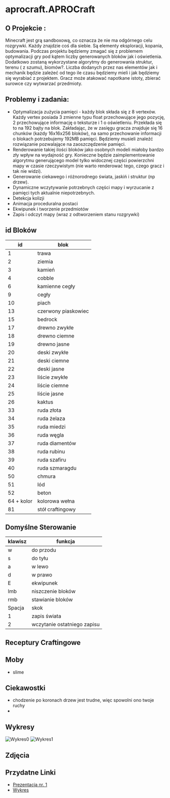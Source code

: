 # aprocraft.APROCraft

## O Projekcie : 
Minecraft jest grą sandboxową, co oznacza że nie ma odgórnego celu rozgrywki. Każdy znajdzie coś dla siebie. Są elementy eksploracji, kopania, budowania.
Podczas projektu będziemy zmagać się z problemem optymalizacji gry pod kątem liczby generowanych bloków jak i oświetlenia. Dodatkowo zostaną wykorzystane algorytmy do generowania struktur, terenu ( z szumu), biomów?.
Liczba dodanych przez nas elementów jak i mechanik będzie zależeć od tego ile czasu będziemy mieli i jak będziemy się wyrabiać z projektem.
Gracz może atakować napotkane istoty, zbierać surowce czy wytwarzać przedmioty.

## Problemy i zadania:
* Optymalizacja zużycia pamięci - każdy blok składa się z 8 vertexów. Każdy vertex posiada 3 zmienne typu float przechowujące jego pozycję, 2 przechowujące informację o teksturze i 1 o oświetleniu. Przekłada się to na 192 bajty na blok. Zakładając, że w zasięgu gracza znajduje się 16 chunków (każdy 16x16x256 bloków), na samo przechowanie informacji o blokach potrzebujemy 192MB pamięci. Będziemy musieli znaleźć rozwiązanie pozwalające na zaoszczędzenie pamięci.
* Renderowanie takiej ilości bloków jako osobnych modeli miałoby bardzo zły wpływ na wydajność gry. Konieczne będzie zaimplementowanie algorytmu generującego model tylko widocznej części powierzchni mapy w czasie rzeczywistym (nie warto renderować tego, czego gracz i tak nie widzi).
* Generowanie ciekawego i różnorodnego świata, jaskiń i struktur (np drzew).
* Dynamiczne wczytywanie potrzebnych części mapy i wyrzucanie z pamięci tych aktualnie niepotrzebnych.
* Detekcja kolizji
* Animacja proceduralna postaci
* Ekwipunek i tworzenie przedmiotów
* Zapis i odczyt mapy (wraz z odtworzeniem stanu rozgrywki)

## id Bloków

| id         | blok                |
|------------|---------------------|
| 1          | trawa               |
| 2          | ziemia              |
| 3          | kamień              |
| 4          | cobble              |
| 6          | kamienne cegły      |
| 9          | cegły               |
| 10         | piach               |
| 13         | czerwony piaskowiec |
| 15         | bedrock             |
| 17         | drewno zwykłe       |
| 18         | drewno ciemne       |
| 19         | drewno jasne        |
| 20         | deski zwykłe        |
| 21         | deski ciemne        |
| 22         | deski jasne         |
| 23         | liście zwykłe       |
| 24         | liście ciemne       |
| 25         | liście jasne        |
| 26         | kaktus              |
| 33         | ruda złota          |
| 34         | ruda żelaza         |
| 35         | ruda miedzi         |
| 36         | ruda węgla          |
| 37         | ruda diamentów      |
| 38         | ruda rubinu         |
| 39         | ruda szafiru        |
| 40         | ruda szmaragdu      |
| 50         | chmura              |
| 51         | lód                 |
| 52         | beton               |
| 64 + kolor | kolorowa wełna      |
| 81         | stół craftingowy    |




## Domyślne Sterowanie
| klawisz | funkcja                     |
|---------|-----------------------------|
| w       | do przodu                   |
| s       | do tyłu                     |
| a       | w lewo                      |
| d       | w prawo                     |
| E       | ekwipunek                   |
| lmb     | niszczenie bloków           |
| rmb     | stawianie bloków            |
| Spacja  | skok                        |
| 1       | zapis świata                |
| 2       | wczytanie ostatniego zapisu |



## Receptury Craftingowe



## Moby
* slime

##  Ciekawostki 
* chodzenie po koronach drzew jest trudne, więc spowolni ono twoje ruchy
* 

## Wykresy
![Wykres0](https://docs.google.com/spreadsheets/d/e/2PACX-1vQBJXsq7isWDX3QzbCtcnmvPF7k0Qym3KAqQyubQCl_bKuLNvk1_lat6uu_vRzu2EN1btbbe_6Sd-kA/pubchart?oid=1796947460&format=image)
![Wykres1](https://docs.google.com/spreadsheets/d/e/2PACX-1vQBJXsq7isWDX3QzbCtcnmvPF7k0Qym3KAqQyubQCl_bKuLNvk1_lat6uu_vRzu2EN1btbbe_6Sd-kA/pubchart?oid=1053310127&format=image)


## Zdjęcia

## Przydatne Linki 
* [Prezentacja nr. 1]( https://docs.google.com/presentation/d/1kTFLFQmNeN7e-ZAb40vJj1gkO3F74Sd9fUSSIczJ3Ug/edit?usp=sharing) 
* [Wykres](https://docs.google.com/spreadsheets/d/1eKGbm1aENL7FdOXJLVnKCpnl9LFGtqn9tIk3BIec5yo/edit?usp=sharing)
